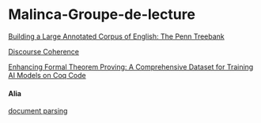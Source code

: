 # Malinca-Groupe-de-lecture

[Building a Large Annotated Corpus of English: The Penn Treebank ](https://aclanthology.org/J93-2004.pdf)

[Discourse Coherence](https://web.stanford.edu/~jurafsky/slp3/24.pdf)

[Enhancing Formal Theorem Proving: A Comprehensive Dataset for Training AI Models on Coq Code](https://arxiv.org/pdf/2403.12627)

#### Alia

[document parsing](https://paperswithcode.com/task/discourse-parsing/latest)
